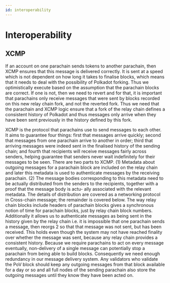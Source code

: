 ```yaml
---
id: interoperability
---
```


# Interoperability

## XCMP

If an account on one parachain sends tokens to another parachain, then XCMP
ensures that this message is delivered correctly. It is sent at a speed which is not dependent on how
long it takes to finalise blocks, which means that it needs to deal with the possibility of Polkadot
forking. Thus we optimistically execute based on the assumption that the parachain blocks are
correct. If one is not, then we need to revert and for that, it is important that parachains only
receive messages that were sent by blocks recorded on this new relay chain fork, and not the
reverted fork. Thus we need that the parachain and XCMP logic ensure that a fork of the relay
chain defines a consistent history of Polkadot and thus messages only arrive when they have been
sent previously in the history defined by this fork.

XCMP is the protocol that parachains use to send messages to each other. It aims to guarantee
four things: first that messages arrive quickly; second that messages from one parachain arrive to
another in order; third that arriving messages were indeed sent in the finalised history of the sending
chain; and fourth that recipients will receive messages fairly across senders, helping guarantee that
senders never wait indefinitely for their messages to be seen.
There are two parts to XCMP. (1) Metadata about outgoing messages for a parachain block
are included on the relay chain and later this metadata is used to authenticate messages by the
receiving parachain. (2) The message bodies corresponding to this metadata need to be actually
distributed from the senders to the recipients, together with a proof that the message body is actu-
ally associated with the relevant metadata. The details of distribution are covered as a networking
protocol in Cross-chain message; the remainder is covered below.
The way relay chain blocks include headers of parachain blocks gives a synchronous notion
of time for parachain blocks, just by relay chain block numbers. Additionally it allows us to
authenticate messages as being sent in the history given by the relay chain i.e. it is impossible
that one parachain sends a message, then reorgs 2 so that that message was not sent, but has
been received. This holds even though the system may not have reached finality over whether the
message was sent, because any relay chain provides a consistent history.
Because we require parachains to act on every message eventually, non-delivery of a single
message can potentially stop a parachain from being able to build blocks. Consequently we need
enough redundancy in our message delivery system. Any validators who validate the PoV block
should keep any outgoing messages from that block available for a day or so and all full nodes of
the sending parachain also store the outgoing messages until they know they have been acted on.
